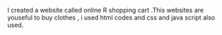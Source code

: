 I created a website called online R shopping cart .This websites are youseful to buy clothes , i used html codes and css and java script also used. 
